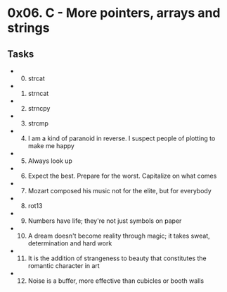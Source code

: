 # 0x06. C - More pointers, arrays and strings
## Tasks
* 0. strcat
* 1. strncat
* 2. strncpy
* 3. strcmp
* 4. I am a kind of paranoid in reverse. I suspect people of plotting to make me happy
* 5. Always look up
* 6. Expect the best. Prepare for the worst. Capitalize on what comes
* 7. Mozart composed his music not for the elite, but for everybody
* 8. rot13
* 9. Numbers have life; they're not just symbols on paper
* 10. A dream doesn't become reality through magic; it takes sweat, determination and hard work
* 11. It is the addition of strangeness to beauty that constitutes the romantic character in art
* 12. Noise is a buffer, more effective than cubicles or booth walls


